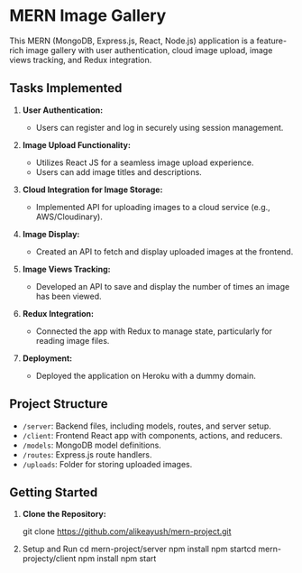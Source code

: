 # MERN Image Gallery

This MERN (MongoDB, Express.js, React, Node.js) application is a feature-rich image gallery with user authentication, cloud image upload, image views tracking, and Redux integration.

## Tasks Implemented

1. **User Authentication:**
   - Users can register and log in securely using session management.

2. **Image Upload Functionality:**
   - Utilizes React JS for a seamless image upload experience.
   - Users can add image titles and descriptions.

3. **Cloud Integration for Image Storage:**
   - Implemented API for uploading images to a cloud service (e.g., AWS/Cloudinary).

4. **Image Display:**
   - Created an API to fetch and display uploaded images at the frontend.

5. **Image Views Tracking:**
   - Developed an API to save and display the number of times an image has been viewed.

6. **Redux Integration:**
   - Connected the app with Redux to manage state, particularly for reading image files.

7. **Deployment:**
   - Deployed the application on Heroku with a dummy domain.

## Project Structure

- `/server`: Backend files, including models, routes, and server setup.
- `/client`: Frontend React app with components, actions, and reducers.
- `/models`: MongoDB model definitions.
- `/routes`: Express.js route handlers.
- `/uploads`: Folder for storing uploaded images.

## Getting Started

1. **Clone the Repository:**

   git clone https://github.com/alikeayush/mern-project.git
   

1. Setup and Run
   cd mern-project/server
   npm install
   npm startcd mern-projecty/client
   npm install
   npm start

